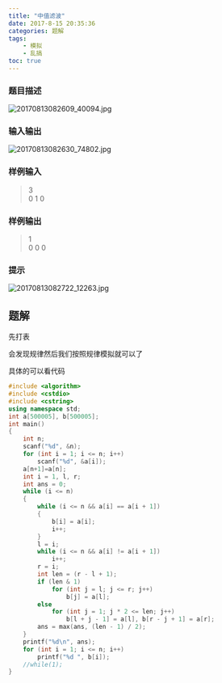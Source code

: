 ```yaml
---
title: "中值滤波"
date: 2017-8-15 20:35:36
categories: 题解
tags:
    - 模拟
    - 乱搞
toc: true
---
```



### 题目描述
![20170813082609_40094.jpg](https://i.loli.net/2017/08/15/5992eafa9664e.jpg)
<!--more-->

### 输入输出
![20170813082630_74802.jpg](https://i.loli.net/2017/08/15/5992eb25abd31.jpg)


### 样例输入
>3  
0 1 0  

### 样例输出
>1  
0 0 0   

### 提示
![20170813082722_12263.jpg](https://i.loli.net/2017/08/15/5992eb7e84c7e.jpg)

## 题解

先打表   

会发现规律然后我们按照规律模拟就可以了

具体的可以看代码

```c++
#include <algorithm>
#include <cstdio>
#include <cstring>
using namespace std;
int a[500005], b[500005];
int main()
{
    int n;
    scanf("%d", &n);
    for (int i = 1; i <= n; i++)
        scanf("%d", &a[i]);
    a[n+1]=a[n];
    int i = 1, l, r;
    int ans = 0;
    while (i <= n)
    {
        while (i <= n && a[i] == a[i + 1])
        {
            b[i] = a[i];
            i++;
        }
        l = i;
        while (i <= n && a[i] != a[i + 1])
            i++;
        r = i;
        int len = (r - l + 1);
        if (len & 1)
            for (int j = l; j <= r; j++)
                b[j] = a[l];
        else
            for (int j = 1; j * 2 <= len; j++)
                b[l + j - 1] = a[l], b[r - j + 1] = a[r];
        ans = max(ans, (len - 1) / 2);
    }
    printf("%d\n", ans);
    for (int i = 1; i <= n; i++)
        printf("%d ", b[i]);
    //while(1);
}
```